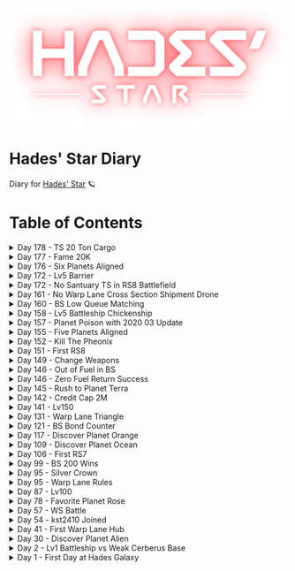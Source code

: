 <div align='center'>
  <img src='./assets/logo.png' alt='logo'>
</div>

# Hades' Star Diary
Diary for [Hades' Star](https://store.steampowered.com/app/755800) :ringed_planet:

# Table of Contents
  <details>
    <summary>Day 178 - TS 20 Ton Cargo</summary>
    수송선 20톤 달성...!  
드디어 7적 2개씩 들수 있게 됌 ㅠ.ㅠ...  
이제 꿀광 빼곤 8적 바이바이  
  </details>
  <details>
    <summary>Day 177 - Fame 20K</summary>
    명성 20000 달성!!  

![](../assets/20201222_Fame_20K.png)
    <image src="./assets20201222_Fame_20K.png">
  </details>
  <details>
    <summary>Day 176 - Six Planets Aligned</summary>
    부계의 행성 6개가 1열로 늘어섬...  
별들이 제자리를 찾았으니 이제 위대한 옛 존재들이 깨어난다...  

![](../assets/20201221_Six_Planets_Aligned.png)
    <image src="./assets20201221_Six_Planets_Aligned.png">
  </details>
  <details>
    <summary>Day 172 - Lv5 Barrier</summary>
    장벽 5렙 업그레이드!  
이제 나도 넓다!  

![](../assets/20201217_Lv5_Barrier.png)
    <image src="./assets20201217_Lv5_Barrier.png">
  </details>
  <details>
    <summary>Day 172 - No Santuary TS in RS8 Battlefield</summary>
    콜로와 봄버의 맹공 사이에서 노안식 수송선으로 유물을 빼먹는 이 스릴...  
가히 불닭볶음면 같은 중독성이 있다...  

[youtube video](https://youtu.be/KW7218PDH0E)

![](../assets/20201217_No_Santuary_TS_in_RS8_Battlefield.png)
    <image src="./assets20201217_No_Santuary_TS_in_RS8_Battlefield.png">
  </details>
  <details>
    <summary>Day 161 - No Warp Lane Cross Section Shipment Drone</summary>
    ![](../assets/20201206_No_Warp_Lane_Cross_Section_Shipment_Drone.png)
    <image src="./assets20201206_No_Warp_Lane_Cross_Section_Shipment_Drone.png">
  </details>
  <details>
    <summary>Day 160 - BS Low Queue Matching</summary>
    청성에서 적색스캐너레벨 평가 빠진 이후 5렙 전함인데도 3~4렙 전함 상대 로우큐만 잡히는 중  
벌써 10판 가까이...  

구성원 모듈렙이 다들 낮은 관계로 외톨이도 저렙, 중앙셀 켈베도 저렙.  
청성 난이도 너무 높다면 일부러 저렙 모듈 껴놔서 난이도 다운하는 것도 좋은 방법일 것 같음  

레이저 9렙 오메가실드 8렙 쓰고 5~6렙 전함에 중앙셀 스톰 만나는 것보단  
그냥 썩혀둔 화포 6렙 패시브실드 5렙 쓰고 로우큐 매칭하는게 정신건강에 더 나을 수도...  

![](../assets/20201205_BS_Low_Queue_Matching.png)
    <image src="./assets20201205_BS_Low_Queue_Matching.png">
  </details>
  <details>
    <summary>Day 158 - Lv5 Battleship Chickenship</summary>
    치킨함 완성! :laughing:  
드디어 다시 재활용 모듈을 설치!!  

![](../assets/20201203_Lv5_Battleship_Chickenship.jpg)
    <image src="./assets20201203_Lv5_Battleship_Chickenship.jpg">
  </details>
  <details>
    <summary>Day 157 - Planet Poison with 2020 03 Update</summary>
    2020.03 update 되면서 행성 모습들이 변경...  
특히 바다행성들은 묻지도 따지지도 않고 무조건 초록색 불빛이 나도록 변경되었다...  

덕분에 나의 Rose 행성은 Poison 행성으로 개명 =_=  
망...  

![](../assets/20201202_Planet_Poison_with_2020_03_Update.png)
    <image src="./assets20201202_Planet_Poison_with_2020_03_Update.png">
  </details>
  <details>
    <summary>Day 155 - Five Planets Aligned</summary>
    부캐 키워보니 왜 행성뽑기운빨겜이란 말이 나왔는지 깨달음  
행성 5개 직선배치 실화냐...  
수송효율 똥망 :poop:  

![](../assets/20201130_Five_Planets_Aligned.png)
    <image src="./assets20201130_Five_Planets_Aligned.png">
  </details>
  <details>
    <summary>Day 152 - Kill The Pheonix</summary>
    emp + teleport 선타 먹인 445 포포대 조합으로 8광 섹터 밀기 성공!  
문제는 4렙 전함 텔 자리 없어 재활용 뺌 =_=  
재활용 없이는 1섹터가 한계...  

5렙 전함 업글 눌러놨으니  
1주일 후엔 다시 재활용 끼는 걸로 ㅠㅠㅠ  

![](../assets/20201127_Kill_The_Pheonix.png)
    <image src="./assets20201127_Kill_The_Pheonix.png">
  </details>
  <details>
    <summary>Day 151 - First RS8</summary>
    8적 첫 진입  
445 포포대 조합으로 피닉스 잡기 실패 ㅠ...  

![](../assets/20201126_First_RS8.jpg)
    <image src="./assets20201126_First_RS8.jpg">
  </details>
  <details>
    <summary>Day 149 - Change Weapons</summary>
    665 레듀대 조합에서 445 포포대로 전환...  
아직 포격 뎀이 너무 낮아 장벽 체감시간이 너무 짧다 :tired_face:  
  </details>
  <details>
    <summary>Day 146 - Out of Fuel in BS</summary>
    청색성단 끈으로 마무리 지으려고하는데...  
상점으로 이동하라곸ㅋㅋㅋ?  
수소 부족 청성으로 메꿀 땐 주의 :tired_face:  

![](../assets/20201121_Out_of_Fuel_in_BS.png)
    <image src="./assets20201121_Out_of_Fuel_in_BS.png">
  </details>
  <details>
    <summary>Day 146 - Zero Fuel Return Success</summary>
    수소 0 상태로 적색성단 점프게이트 귀환  
소문으로만 괜찮다고 듣고 해보긴 처음이라 두근두근...  

![](../assets/20201121_Zero_Fuel_Return_Success.jpg)
    <image src="./assets20201121_Zero_Fuel_Return_Success.jpg">
  </details>
  <details>
    <summary>Day 145 - Rush to Planet Terra</summary>
    ![](../assets/20201120_Rush_to_Planet_Terra.png)
    <image src="./assets20201120_Rush_to_Planet_Terra.png">
  </details>
  <details>
    <summary>Day 142 - Credit Cap 2M</summary>
    200만 클캡 :laughing:  
  </details>
  <details>
    <summary>Day 141 - Lv150</summary>
    150렙 달성  
  </details>
  <details>
    <summary>Day 131 - Warp Lane Triangle</summary>
    150만 워프레인을 끝으로 항성외곽순환로 완공  
1일 이용료 6660 수소  

![](../assets/20201106_Warp_Lane_Triangle.png)
    <image src="./assets20201106_Warp_Lane_Triangle.png">
  </details>
  <details>
    <summary>Day 121 - BS Bond Counter</summary>
    청색성단 6전함, 5전함, 외톨이 2대 매칭...  
마지막 상대 5끈이라 반쯤 포기하고 있었는데 맞끈 카운터로 어찌어찌 기적적 승리...  

[youtube_video](https://youtu.be/TJeWz9vuZx8)

![](../assets/20201027_BS_Bond_Counter.png)
    <image src="./assets20201027_BS_Bond_Counter.png">
  </details>
  <details>
    <summary>Day 117 - Discover Planet Orange</summary>
    ![](../assets/20201023_Discover_Planet_Orange.png)
    <image src="./assets20201023_Discover_Planet_Orange.png">
  </details>
  <details>
    <summary>Day 109 - Discover Planet Ocean</summary>
    ![](../assets/20201015_Discover_Planet_Ocean.png)
    <image src="./assets20201015_Discover_Planet_Ocean.png">
  </details>
  <details>
    <summary>Day 106 - First RS7</summary>
    7적 첫 진입  
첫 진입 기념인지... 내 섹터 근처엔 오징어가 하나도 없었음  
플레이해보니 무기를 더 올리거나 실드를 더 올리거나 해야할 듯...  
  </details>
  <details>
    <summary>Day 99 - BS 200 Wins</summary>
    청색성단 200회 승리  
  </details>
  <details>
    <summary>Day 95 - Silver Crown</summary>
    청색성단 베테랑 칭호  
은왕관 겟 :crown:  
  </details>
  <details>
    <summary>Day 95 - Warp Lane Rules</summary>
    워프레인허브 본격 증설 시작...  

![](../assets/20201001_Warp_Lane_Rules.jpg)
    <image src="./assets20201001_Warp_Lane_Rules.jpg">
  </details>
  <details>
    <summary>Day 87 - Lv100</summary>
    레벨 100 달성!

![](../assets/20200923_Lv100.jpg)
    <image src="./assets20200923_Lv100.jpg">
  </details>
  <details>
    <summary>Day 78 - Favorite Planet Rose</summary>
    내가 제일 좋아하는 행성... 색이 아주 마음에 든다  

![](../assets/20200914_Favorite_Planet_Rose.png)
    <image src="./assets20200914_Favorite_Planet_Rose.png">
  </details>
  <details>
    <summary>Day 57 - WS Battle</summary>
    처음 들어간 코퍼레이션인 토끼풀에서 백색성단 뛸 당시...  

![](../assets/20200824_WS_Battle.jpg)
    <image src="./assets20200824_WS_Battle.jpg">
  </details>
  <details>
    <summary>Day 54 - kst2410 Joined</summary>
    친구를 꼬셔서 게임 시작... 수소 약탈을 자주하러 감 =_=ㅋ  

![](../assets/20200821_kst2410_Joined.jpg)
    <image src="./assets20200821_kst2410_Joined.jpg">
  </details>
  <details>
    <summary>Day 41 - First Warp Lane Hub</summary>
    ![](../assets/20200808_First_Warp_Lane_Hub.png)
    <image src="./assets20200808_First_Warp_Lane_Hub.png">
  </details>
  <details>
    <summary>Day 30 - Discover Planet Alien</summary>
    ![](../assets/20200728_Discover_Planet_Alien.png)
    <image src="./assets20200728_Discover_Planet_Alien.png">
  </details>
  <details>
    <summary>Day 2 - Lv1 Battleship vs Weak Cerberus Base</summary>
    꼬물이 1렙 전함으로 잘도 터트렸네... 실드도 알파실드 1렙이었는데 =_=a  

![](../assets/20200630_Lv1_Battleship_vs_Weak_Cerberus_Base.jpg)
    <image src="./assets20200630_Lv1_Battleship_vs_Weak_Cerberus_Base.jpg">
  </details>
  <details>
    <summary>Day 1 - First Day at Hades Galaxy</summary>
    하데스 은하계 진입 1일차 :ringed_planet:
  </details>
